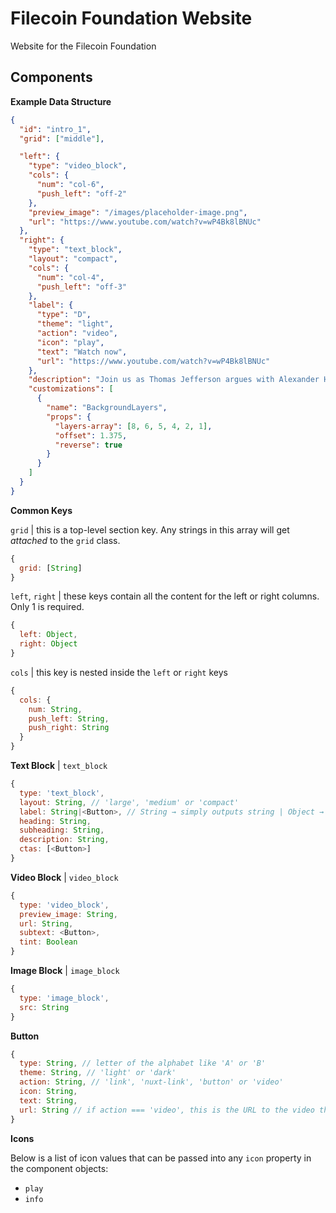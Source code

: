 # Filecoin Foundation Website

Website for the Filecoin Foundation

## Components

**Example Data Structure**

```json
{
  "id": "intro_1",
  "grid": ["middle"],

  "left": {
    "type": "video_block",
    "cols": {
      "num": "col-6",
      "push_left": "off-2"
    },
    "preview_image": "/images/placeholder-image.png",
    "url": "https://www.youtube.com/watch?v=wP4Bk8lBNUc"
  },
  "right": {
    "type": "text_block",
    "layout": "compact",
    "cols": {
      "num": "col-4",
      "push_left": "off-3"
    },
    "label": {
      "type": "D",
      "theme": "light",
      "action": "video",
      "icon": "play",
      "text": "Watch now",
      "url": "https://www.youtube.com/watch?v=wP4Bk8lBNUc"
    },
    "description": "Join us as Thomas Jefferson argues with Alexander Hamilton in Washington D.C.",
    "customizations": [
      {
        "name": "BackgroundLayers",
        "props": {
          "layers-array": [8, 6, 5, 4, 2, 1],
          "offset": 1.375,
          "reverse": true
        }
      }
    ]
  }
}
```

**Common Keys**

`grid` | this is a top-level section key. Any strings in this array will get _attached_ to the `grid` class.

```js
{
  grid: [String]
}
```

`left`, `right` | these keys contain all the content for the left or right columns. Only 1 is required.

```js
{
  left: Object,
  right: Object
}
```

`cols` | this key is nested inside the `left` or `right` keys

```js
{
  cols: {
    num: String,
    push_left: String,
    push_right: String
  }
}
```

**Text Block** | `text_block`

```js
{
  type: 'text_block',
  layout: String, // 'large', 'medium' or 'compact'
  label: String|<Button>, // String → simply outputs string | Object → <Button> component is outputted
  heading: String,
  subheading: String,
  description: String,
  ctas: [<Button>]
}
```

**Video Block** | `video_block`

```js
{
  type: 'video_block',
  preview_image: String,
  url: String,
  subtext: <Button>,
  tint: Boolean
}
```

**Image Block** | `image_block`

```js
{
  type: 'image_block',
  src: String
}
```

**Button**

```js
{
  type: String, // letter of the alphabet like 'A' or 'B'
  theme: String, // 'light' or 'dark'
  action: String, // 'link', 'nuxt-link', 'button' or 'video'
  icon: String,
  text: String,
  url: String // if action === 'video', this is the URL to the video that opens in the modal
}
```

**Icons**

Below is a list of icon values that can be passed into any `icon` property in the component objects:

- `play`
- `info`

